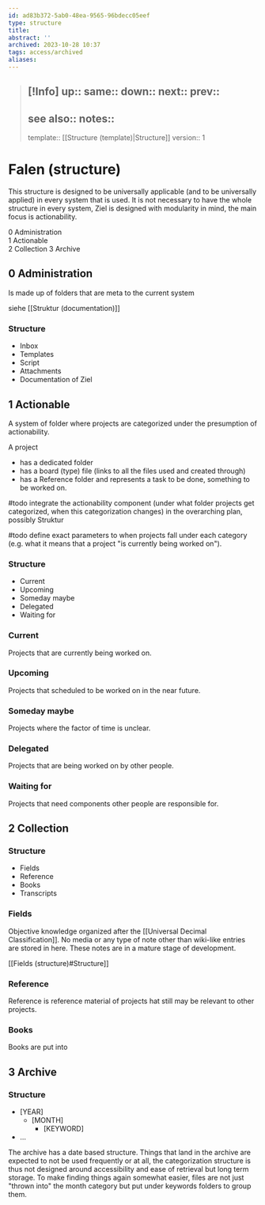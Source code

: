 ```yaml
---
id: ad83b372-5ab0-48ea-9565-96bdecc05eef
type: structure
title: 
abstract: ''
archived: 2023-10-28 10:37
tags: access/archived
aliases:
---
```

> [!Info]
> up::
> same::
> down::
> next::
> prev::
> ---
> see also::
> notes:: 
> ---
> template:: [[Structure (template)|Structure]]
> version:: 1
 
# Falen (structure)

This structure is designed to be universally applicable (and to be universally applied) in every system that is used. It is not necessary to have the whole structure in every system, Ziel is designed with modularity in mind, the main focus is actionability. 

0 Administration  
1 Actionable  
2 Collection
3 Archive

## 0 Administration

Is made up of folders that are meta to the current system


siehe [[Struktur (documentation)]]

### Structure

- Inbox
- Templates
- Script
- Attachments
- Documentation of Ziel

## 1 Actionable

A system of folder where projects are categorized under the presumption of actionability. 

A project 
- has a dedicated folder 
- has a board (type) file (links to all the files used and created through)
- has a Reference folder
and represents a task to be done, something to be worked on.  

#todo integrate the actionability component (under what folder projects get categorized, when this categorization changes) in the overarching plan, possibly Struktur 

#todo define exact parameters to when projects fall under each category (e.g. what it means that a project "is currently being worked on").

### Structure

- Current
- Upcoming
- Someday maybe
- Delegated
- Waiting for

### Current

Projects that are currently being worked on.

### Upcoming

Projects that scheduled to be worked on in the near future.

### Someday maybe

Projects where the factor of time is unclear.

### Delegated

Projects that are being worked on by other people.

### Waiting for

Projects that need components other people are responsible for.


## 2 Collection

### Structure

- Fields
- Reference
- Books
- Transcripts

###  Fields

Objective knowledge organized after the [[Universal Decimal Classification]]. No media or any type of note other than wiki-like entries are stored in here. These notes are in a mature stage of development.

[[Fields (structure)#Structure]]

### Reference

Reference is reference material of projects hat still may be relevant to other projects.

### Books

Books are put into


## 3 Archive

### Structure

- [YEAR]
	- [MONTH]
		- [KEYWORD]
- ...


The archive has a date based structure. Things that land in the archive are expected to not be used frequently or at all, the categorization structure is thus not designed around accessibility and ease of retrieval but long term storage. To make finding things again somewhat easier, files are not just "thrown into" the month category but put under keywords folders to group them.


